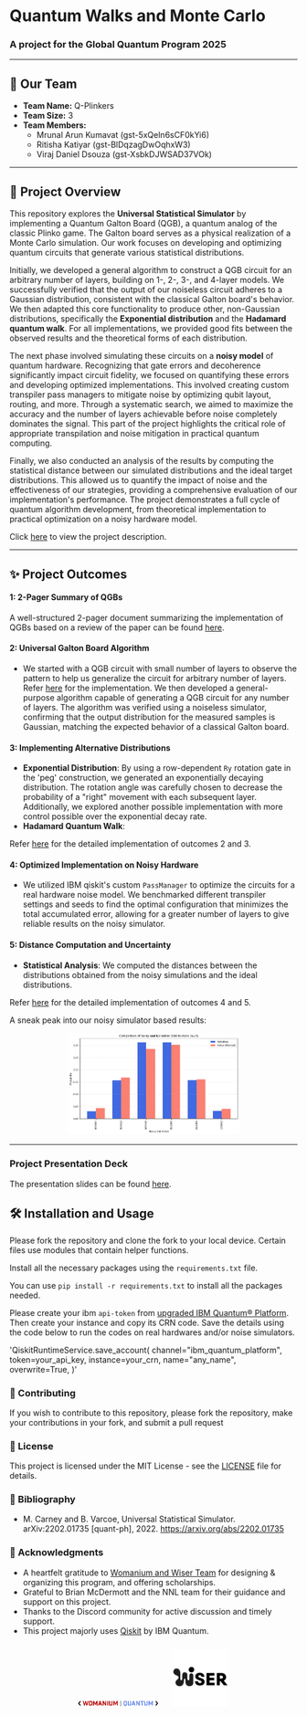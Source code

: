 # Quantum Walks and Monte Carlo

### A project for the **Global Quantum Program 2025**

---

## 👥 Our Team

* **Team Name:** Q-Plinkers
* **Team Size:** 3
* **Team Members:**
    * Mrunal Arun Kumavat (gst-5xQeln6sCF0kYi6)
    * Ritisha Katiyar (gst-BlDqzagDwOqhxW3)
    * Viraj Daniel Dsouza (gst-XsbkDJWSAD37VOk)

---

## 🎯 Project Overview

This repository explores the **Universal Statistical Simulator** by implementing a Quantum Galton Board (QGB), a quantum analog of the classic Plinko game. The Galton board serves as a physical realization of a Monte Carlo simulation. Our work focuses on developing and optimizing quantum circuits that generate various statistical distributions.

Initially, we developed a general algorithm to construct a QGB circuit for an arbitrary number of layers, building on 1-, 2-, 3-, and 4-layer models. We successfully verified that the output of our noiseless circuit adheres to a Gaussian distribution, consistent with the classical Galton board's behavior. We then adapted this core functionality to produce other, non-Gaussian distributions, specifically the **Exponential distribution** and the **Hadamard quantum walk**. For all implementations, we provided good fits between the observed results and the theoretical forms of each distribution.

The next phase involved simulating these circuits on a **noisy model** of quantum hardware. Recognizing that gate errors and decoherence significantly impact circuit fidelity, we focused on quantifying these errors and developing optimized implementations. This involved creating custom transpiler pass managers to mitigate noise by optimizing qubit layout, routing, and more. Through a systematic search, we aimed to maximize the accuracy and the number of layers achievable before noise completely dominates the signal. This part of the project highlights the critical role of appropriate transpilation and noise mitigation in practical quantum computing.

Finally, we also conducted an analysis of the results by computing the statistical distance between our simulated distributions and the ideal target distributions. This allowed us to quantify the impact of noise and the effectiveness of our strategies, providing a comprehensive evaluation of our implementation's performance. The project demonstrates a full cycle of quantum algorithm development, from theoretical implementation to practical optimization on a noisy hardware model.

Click [here](https://www.thewiser.org/quantum-walks-monte-carlo) to view the project description.

---

## ✨ Project Outcomes

#### 1: 2-Pager Summary of QGBs
A well-structured 2-pager document summarizing the implementation of QGBs based on a review of the paper can be found [here](https://github.com/virajd98/Q-Plinkers/blob/main/Galton_board_two_pager.pdf). 


#### 2: Universal Galton Board Algorithm
* We started with a QGB circuit with small number of layers to observe the pattern to help us generalize the circuit for arbitrary number of layers. Refer [here](https://github.com/virajd98/Q-Plinkers/blob/main/Final%20Notebooks/Level-%201-4Galton_Board.ipynb) for the implementation. We then developed a general-purpose algorithm capable of generating a QGB circuit for any number of layers. The algorithm was verified using a noiseless simulator, confirming that the output distribution for the measured samples is Gaussian, matching the expected behavior of a classical Galton board. 


#### 3: Implementing Alternative Distributions
* **Exponential Distribution**: By using a row-dependent `Ry` rotation gate in the 'peg' construction, we  generated an exponentially decaying distribution. The rotation angle was carefully chosen to decrease the probability of a "right" movement with each subsequent layer. Additionally, we explored another possible implementation with more control possible over the exponential decay rate. 
* **Hadamard Quantum Walk**: 

Refer [here](https://github.com/virajd98/Q-Plinkers/blob/main/Final%20Notebooks/Generalized_Galton_Board.ipynb) for the detailed implementation of outcomes 2 and 3. 

#### 4: Optimized Implementation on Noisy Hardware
* We utilized IBM qiskit's custom `PassManager` to optimize the circuits for a real hardware noise model. We benchmarked different transpiler settings and seeds to find the optimal configuration that minimizes the total accumulated error, allowing for a greater number of layers to give reliable results on the noisy simulator.

#### 5: Distance Computation and Uncertainty
* **Statistical Analysis**: We computed the distances between the distributions obtained from the noisy simulations and the ideal distributions.

Refer [here](https://github.com/virajd98/Q-Plinkers/blob/main/Final%20Notebooks/Noisy_QGB.ipynb) for the detailed implementation of outcomes 4 and 5. 


A sneak peak into our noisy simulator based results:

<p align="center">
<img src= "https://github.com/virajd98/Q-Plinkers/blob/main/Images/n_6QGB.png" alt="6-level QGB" width="300">
</p>

---

### Project Presentation Deck
The presentation slides can be found [here](https://github.com/virajd98/Q-Plinkers/blob/main/Q-Plinkers_PPT.pdf).

## 🛠️ Installation and Usage

Please fork the repository and clone the fork to your local device. Certain files use modules that contain helper functions. 

Install all the necessary packages using the `requirements.txt` file. 

You can use `pip install -r requirements.txt` to install all the packages needed.

Please create your ibm `api-token` from [upgraded IBM Quantum&reg; Platform](https://quantum.cloud.ibm.com/). Then create your instance and copy its CRN code. Save the details using the code below to run the codes on real hardwares and/or noise simulators. 


'QiskitRuntimeService.save_account(
    channel="ibm_quantum_platform",
    token=your_api_key,
    instance=your_crn,
    name="any_name",
    overwrite=True,
)'

### 🤝 Contributing

If you wish to contribute to this repository, please fork the repository, make your contributions in your fork, and submit a pull request


### 📝 License

This project is licensed under the MIT License - see the [LICENSE](MIT-LICENSE.txt) file for details.

### 📖 Bibliography

- M. Carney and B. Varcoe, Universal Statistical Simulator. arXiv:2202.01735 [quant-ph], 2022. https://arxiv.org/abs/2202.01735

### 🙏 Acknowledgments

- A heartfelt gratitude to [Womanium and Wiser Team](https://www.thewiser.org/about-wiser) for designing & organizing this program, and offering scholarships. 
- Grateful to Brian McDermott and the NNL team for their guidance and support on this project.
- Thanks to the Discord community for active discussion and timely support.
- This project majorly uses [Qiskit](https://www.ibm.com/quantum/qiskit) by IBM Quantum. 

<p align="center">
  <img src="Images/LOGO - Womanium Quantum - Transparent - Long.png" alt="Womanium Logo" width="140" style="margin:10px;" />
  <img src="Images/WISER Logo black.png" alt="Wiser Logo" width="100" style="margin:10px;" />
</p>